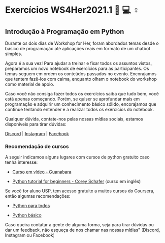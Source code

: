 # Exercícios WS4Her2021.1 :woman: :computer: ♀️

## Introdução à Programação em Python

Durante os dois dias de Workshop for Her, foram abordados temas desde o básico de programação até aplicações reais em formato de um chatbot simples. 

Agora é a sua vez! Para ajudar a treinar e fixar todos os assuntos vistos, preparamos um novo notebook de exercícios para as participantes. Os temas seguem em ordem os conteúdos passados no evento.  Encorajamos que tentem fazê-los com calma, enquanto olham o notebook do workshop como material de apoio.

Caso você não consiga fazer todos os exercícios saiba que tudo bem, você está apenas começando. Porém, se quiser se aprofundar mais em programação e adquirir um conhecimento básico sólido, encorajamos que continue tentando entender e a realizar todos os exercícios do notebook. 

Qualquer dúvida, contate-nos pelas nossas mídias sociais, estamos disponíveis para tirar dúvidas:

[Discord](https://discord.gg/26RGmBS) 
| [Instagram](https://www.instagram.com/turing.usp/)
| [Facebook](https://www.facebook.com/turing.usp)

### Recomendação de cursos

A seguir indicamos alguns lugares com cursos de python gratuito caso tenha interesse: 

* [Curso em vídeo - Guanabara ](https://www.youtube.com/watch?v=S9uPNppGsGo&list=PLvE-ZAFRgX8hnECDn1v9HNTI71veL3oW0&ab_channel=CursoemV%C3%ADdeo)

* [Python tutorial for beginners - Corey Schafer](https://www.youtube.com/watch?v=YYXdXT2l-Gg&list=PL-osiE80TeTskrapNbzXhwoFUiLCjGgY7&ab_channel=CoreySchafer) (curso em inglês)

Se você for aluno USP, tem acesso gratuito a muitos cursos do Coursera, então algumas recomendações: 

* [Python para todos](https://www.coursera.org/programs/universidade-de-sao-paulo-br-on-coursera-mvxtw?collectionId=&currentTab=CATALOG&productId=F-h1g0w7EeWeOApO_l5R1w&productType=s12n&showMiniModal=true)

* [ Python básico](https://www.coursera.org/programs/universidade-de-sao-paulo-br-on-coursera-mvxtw?collectionId=&currentTab=CATALOG&productId=lGfJI2RJEeiXlwpPEKC-GA&productType=course&showMiniModal=true)

Caso queira contatar a gente de alguma forma, seja para tirar dúvidas ou dar um feedback, não esqueça de nos chamar nas nossas mídias" (Discord, Instagram ou Facebook)